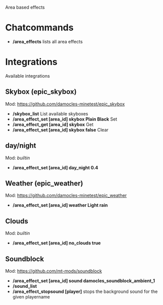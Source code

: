 
Area based effects

# Chatcommands

* **/area_effects** lists all area effects

# Integrations

Available integrations

## Skybox (epic_skybox)

Mod: https://github.com/damocles-minetest/epic_skybox

* **/skybox_list** List available skyboxes
* **/area_effect_set [area_id] skybox Plain Black** Set
* **/area_effect_get [area_id] skybox** Get
* **/area_effect_set [area_id] skybox false** Clear

## day/night

Mod: _builtin_

* **/area_effect_set [area_id] day_night 0.4**

## Weather (epic_weather)

Mod: https://github.com/damocles-minetest/epic_weather

* **/area_effect_set [area_id] weather Light rain**

## Clouds

Mod: _builtin_

* **/area_effect_set [area_id] no_clouds true**

## Soundblock

Mod: https://github.com/mt-mods/soundblock

* **/area_effect_set [area_id] sound damocles_soundblock_ambient_1**
* **/sound_list**
* **/area_effect_stopsound [player]** stops the background sound for the given playername

